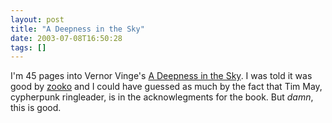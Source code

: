 ```yaml
---
layout: post
title: "A Deepness in the Sky"
date: 2003-07-08T16:50:28
tags: []
---
```


I'm 45 pages into Vernor Vinge's [A Deepness in the Sky][1]. I was told it was good by [zooko][2] and I could have guessed as much by the fact that Tim May, cypherpunk ringleader, is in the acknowlegments for the book. But _damn_, this is good.

   [1]: http://www.amazon.com/exec/obidos/tg/detail/-/0812536355?vi=glance
   [2]: http://www.zooko.com/
